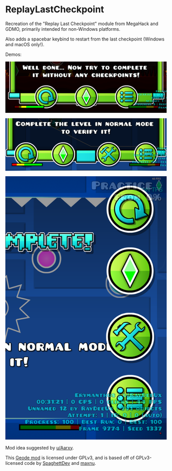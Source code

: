 # ReplayLastCheckpoint

Recreation of the "Replay Last Checkpoint" module from MegaHack and GDMO, primarily intended for non-Windows platforms.

Also adds a spacebar keybind to restart from the last checkpoint (Windows and macOS only!).

Demos:

![demoOne](https://github.com/RayDeeUx/ReplayLastCheckpoint/blob/main/resources/demoOne.png)

![demoTwo](https://github.com/RayDeeUx/ReplayLastCheckpoint/blob/main/resources/demoTwo.png)

![demoThree](https://github.com/RayDeeUx/ReplayLastCheckpoint/blob/main/resources/demoThree.png)

Mod idea suggested by [u/Aarxy](https://reddit.com/u/Aarxy/).

This [Geode mod](https://geode-sdk.org) is licensed under GPLv3, and is based off of GPLv3-licensed code by [SpaghettDev](https://github.com/SpaghettDev) and [maxnu](https://github.com/maxnut).